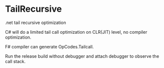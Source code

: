 # TailRecursive
.net tail recursive optimization

C# will do a limited tail call optimization on CLR(JIT) level, no compiler optimization.

F# compiler can generate OpCodes.Tailcall.

Run the release build without debugger and attach debugger to observe the call stack.
